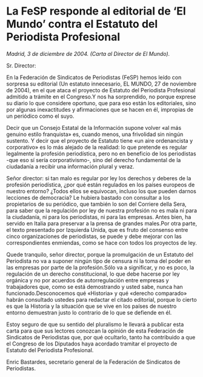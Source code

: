 # La FeSP responde al editorial de ‘El Mundo’ contra el Estatuto del Periodista Profesional

*Madrid, 3 de diciembre de 2004. (Carta al Director de *El Mundo*).*

Sr. Director:

En la Federación de Sindicatos de Periodistas (FeSP) hemos leído con sorpresa su editorial (Un estatuto innecesario, EL MUNDO, 27 de noviembre de 2004), en el que ataca el proyecto de Estatuto del Periodista Profesional admitido a trámite en el Congreso.Y nos ha sorprendido, no porque exprese su diario lo que considere oportuno, que para eso están los editoriales, sino por algunas inexactitudes y afirmaciones que se hacen en él, impropias de un periódico como el suyo.

Decir que un Consejo Estatal de la Información supone volver «al más genuino estilo franquista» es, cuando menos, una frivolidad sin ningún sustento. Y decir que el proyecto de Estatuto tiene «un aire ordenancista y corporativo» es lo más alejado de la realidad: lo que pretende es regular legalmente la profesión periodística, pero no en beneficio de los periodistas -que eso sí sería corporativismo-, sino del derecho fundamental de la ciudadanía a recibir una información plural y veraz.

Señor director: si tan malo es regular por ley los derechos y deberes de la profesión periodística, ¿por qué están regulados en los países europeos de nuestro entorno? ¿Todos ellos se equivocan, incluso los que pueden darnos lecciones de democracia? Le hubiera bastado con consultar a los propietarios de su periódico, que también lo son del Corriere della Sera, para saber que la regulación por ley de nuestra profesión no es mala ni para la ciudadanía, ni para los periodistas, ni para las empresas. Antes bien, ha servido en Italia para preservar a la prensa de grandes males.Por otra parte, el texto presentado por Izquierda Unida, que es fruto del consenso entre cinco organizaciones de periodistas, se puede y debe mejorar con las correspondientes enmiendas, como se hace con todos los proyectos de ley.

Quede tranquilo, señor director, porque la promulgación de un Estatuto del Periodista no va a suponer ningún tipo de censura ni la toma del poder en las empresas por parte de la profesión.Sólo va a significar, y no es poco, la regulación de un derecho constitucional, lo que debe hacerse por ley orgánica y no por acuerdos de autorregulación entre empresas y trabajadores que, como se está demostrando y usted sabe, nunca han funcionado.Desconocemos qué «Historia» y qué «derecho comparado» habrán consultado ustedes para redactar el citado editorial, porque lo cierto es que la Historia y la situación que se vive en los países de nuestro entorno demuestran justo lo contrario de lo que se defiende en él.

Estoy seguro de que su sentido del pluralismo le llevará a publicar esta carta para que sus lectores conozcan la opinión de esta Federación de Sindicatos de Periodistas que, por qué ocultarlo, tanto ha contribuido a que el Congreso de los Diputados haya acordado tramitar el proyecto de Estatuto del Periodista Profesional.

Enric Bastardes, secretario general de la Federación de Sindicatos de Periodistas.
